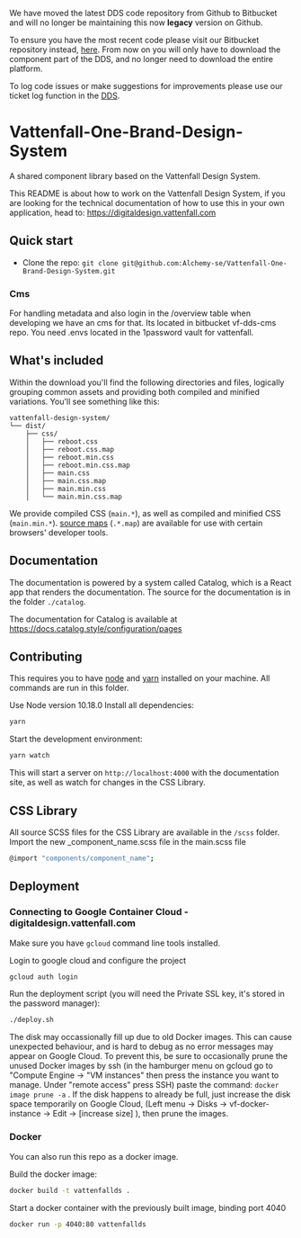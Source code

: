 We have moved the latest DDS code repository from Github to Bitbucket and will no longer be maintaining this now **legacy** version on Github.

To ensure you have the most recent code please visit our Bitbucket repository instead, [here](https://bitbucket.org/thebrewery/vf-dds-vanilla). From now on you will only have to download the component part of the DDS, and no longer need to download the entire platform.

To log code issues or make suggestions for improvements please use our ticket log function in the [DDS](https://digitaldesign.vattenfall.com/contact).

# Vattenfall-One-Brand-Design-System

A shared component library based on the Vattenfall Design System.

This README is about how to work on the Vattenfall Design System, if you are looking for the technical documentation of how to use this in your own application, head to:
https://digitaldesign.vattenfall.com

## Quick start

- Clone the repo: `git clone git@github.com:Alchemy-se/Vattenfall-One-Brand-Design-System.git`

### Cms

For handling metadata and also login in the /overview table when developing we have an cms for that. Its located in bitbucket
vf-dds-cms repo. You need .envs located in the 1password vault for vattenfall.

## What's included

Within the download you'll find the following directories and files, logically grouping common assets and providing both compiled and minified variations. You'll see something like this:

```
vattenfall-design-system/
└── dist/
    ├── css/
    │   ├── reboot.css
    │   ├── reboot.css.map
    │   ├── reboot.min.css
    │   ├── reboot.min.css.map
    │   ├── main.css
    │   ├── main.css.map
    │   ├── main.min.css
    │   └── main.min.css.map
```

We provide compiled CSS (`main.*`), as well as compiled and minified CSS (`main.min.*`). [source maps](https://developers.google.com/web/tools/chrome-devtools/debug/readability/source-maps) (`.*.map`) are available for use with certain browsers' developer tools.

## Documentation

The documentation is powered by a system called Catalog, which is a React app that renders the documentation.
The source for the documentation is in the folder `./catalog`.

The documentation for Catalog is available at https://docs.catalog.style/configuration/pages

## Contributing

This requires you to have [node](https://nodejs.org/en/) and [yarn](https://yarnpkg.com/lang/en/) installed on your machine.
All commands are run in this folder.

Use Node version 10.18.0
Install all dependencies:

```sh
yarn
```

Start the development environment:

```sh
yarn watch
```

This will start a server on `http://localhost:4000` with the documentation site, as well as watch for changes in the CSS Library.

## CSS Library

All source SCSS files for the CSS Library are available in the `/scss` folder.
Import the new \_component_name.scss file in the main.scss file

```sh
@import "components/component_name";
```

## Deployment

### Connecting to Google Container Cloud - digitaldesign.vattenfall.com

Make sure you have `gcloud` command line tools installed.

Login to google cloud and configure the project

```sh
gcloud auth login
```

Run the deployment script (you will need the Private SSL key, it's stored in the password manager):

```sh
./deploy.sh
```

The disk may occassionally fill up due to old Docker images. This can cause unexpected behaviour, and is hard to debug as no error messages may appear on Google Cloud.
To prevent this, be sure to occasionally prune the unused Docker images by ssh (in the hamburger menu on gcloud go to "Compute Engine -> "VM instances" then press the instance you want to manage. Under "remote access" press SSH) paste the command: `docker image prune -a` . If the disk happens to already be full, just increase the disk space temporarily on Google Cloud, (Left menu -> Disks -> vf-docker-instance -> Edit -> [increase size] ), then prune the images.

### Docker

You can also run this repo as a docker image.

Build the docker image:

```sh
docker build -t vattenfallds .
```

Start a docker container with the previously built image, binding port 4040

```sh
docker run -p 4040:80 vattenfallds
```
